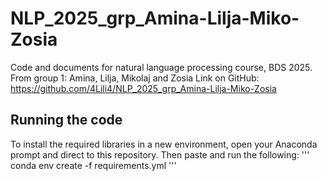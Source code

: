 # NLP_2025_grp_Amina-Lilja-Miko-Zosia
 Code and documents for natural language processing course, BDS 2025. From group 1: Amina, Lilja, Mikolaj and Zosia
 Link on GitHub: https://github.com/4Lili4/NLP_2025_grp_Amina-Lilja-Miko-Zosia

## Running the code
To install the required libraries in a new environment, open your Anaconda prompt and direct to this repository. Then paste and run the following:
'''
conda env create -f requirements.yml
'''

